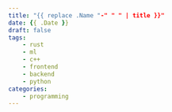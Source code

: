 ```yaml
---
title: "{{ replace .Name "-" " " | title }}"
date: {{ .Date }}
draft: false
tags:
    - rust
    - ml
    - c++
    - frontend
    - backend
    - python
categories:
    - programming
---
```


